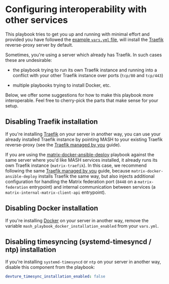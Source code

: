 <!--
SPDX-License-Identifier: 2023 - 2024 Slavi Pantaleev
SPDX-License-Identifier: 2025 Suguru Hirahara

SPDX-License-Identifier: AGPL-3.0-or-later
-->

# Configuring interoperability with other services

This playbook tries to get you up and running with minimal effort and provided you have followed the [example `vars.yml` file](../examples/vars.yml), will install the [Traefik](services/traefik.md) reverse-proxy server by default.

Sometimes, you're using a server which already has Traefik. In such cases these are undesirable:

- the playbook trying to run its own Traefik instance and running into a conflict with your other Traefik instance over ports (`tcp/80` and `tcp/443`)

- multiple playbooks trying to install Docker, etc.

Below, we offer some suggestions for how to make this playbook more interoperable. Feel free to cherry-pick the parts that make sense for your setup.


## Disabling Traefik installation

If you're installing [Traefik](services/traefik.md) on your server in another way, you can use your already installed Traefik instance by pointing MASH to your existing Traefik reverse-proxy (see the [Traefik managed by you](services/traefik.md#traefik-managed-by-you) guide).

If you are using the [matrix-docker-ansible-deploy](https://github.com/spantaleev/matrix-docker-ansible-deploy) playbook against the same server where you'd like MASH services installed, it already runs its own Traefik instance (`matrix-traefik`). In this case, we recommend following the same [Traefik managed by you](services/traefik.md#traefik-managed-by-you) guide, because `matrix-docker-ansible-deploy` installs Traefik the same way, but also injects additional configuration for handling the Matrix federation port (`8448` on a `matrix-federation` entrypoint) and internal communication between services (a `matrix-internal-matrix-client-api` entrypoint).


## Disabling Docker installation

If you're installing [Docker](https://www.docker.com/) on your server in another way, remove the variable `mash_playbook_docker_installation_enabled` from your `vars.yml`.

## Disabling timesyncing (systemd-timesyncd / ntp) installation

If you're installing `systemd-timesyncd` or `ntp` on your server in another way, disable this component from the playbook:

```yaml
devture_timesync_installation_enabled: false
```
